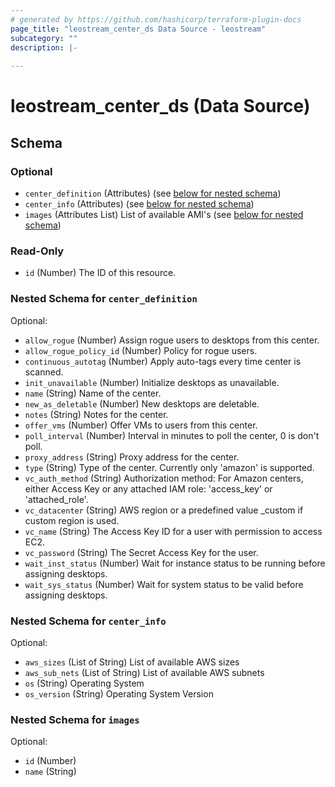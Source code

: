 ```yaml
---
# generated by https://github.com/hashicorp/terraform-plugin-docs
page_title: "leostream_center_ds Data Source - leostream"
subcategory: ""
description: |-
  
---
```


# leostream_center_ds (Data Source)





<!-- schema generated by tfplugindocs -->
## Schema

### Optional

- `center_definition` (Attributes) (see [below for nested schema](#nestedatt--center_definition))
- `center_info` (Attributes) (see [below for nested schema](#nestedatt--center_info))
- `images` (Attributes List) List of available AMI's (see [below for nested schema](#nestedatt--images))

### Read-Only

- `id` (Number) The ID of this resource.

<a id="nestedatt--center_definition"></a>
### Nested Schema for `center_definition`

Optional:

- `allow_rogue` (Number) Assign rogue users to desktops from this center.
- `allow_rogue_policy_id` (Number) Policy for rogue users.
- `continuous_autotag` (Number) Apply auto-tags every time center is scanned.
- `init_unavailable` (Number) Initialize desktops as unavailable.
- `name` (String) Name of the center.
- `new_as_deletable` (Number) New desktops are deletable.
- `notes` (String) Notes for the center.
- `offer_vms` (Number) Offer VMs to users from this center.
- `poll_interval` (Number) Interval in minutes to poll the center, 0 is don't poll.
- `proxy_address` (String) Proxy address for the center.
- `type` (String) Type of the center. Currently only 'amazon' is supported.
- `vc_auth_method` (String) Authorization method: For Amazon centers, either Access Key or any attached IAM role: 'access_key' or 'attached_role'.
- `vc_datacenter` (String) AWS region or a predefined value _custom if custom region is used.
- `vc_name` (String) The Access Key ID for a user with permission to access EC2.
- `vc_password` (String) The Secret Access Key for the user.
- `wait_inst_status` (Number) Wait for instance status to be running before assigning desktops.
- `wait_sys_status` (Number) Wait for system status to be valid before assigning desktops.


<a id="nestedatt--center_info"></a>
### Nested Schema for `center_info`

Optional:

- `aws_sizes` (List of String) List of available AWS sizes
- `aws_sub_nets` (List of String) List of available AWS subnets
- `os` (String) Operating System
- `os_version` (String) Operating System Version


<a id="nestedatt--images"></a>
### Nested Schema for `images`

Optional:

- `id` (Number)
- `name` (String)
